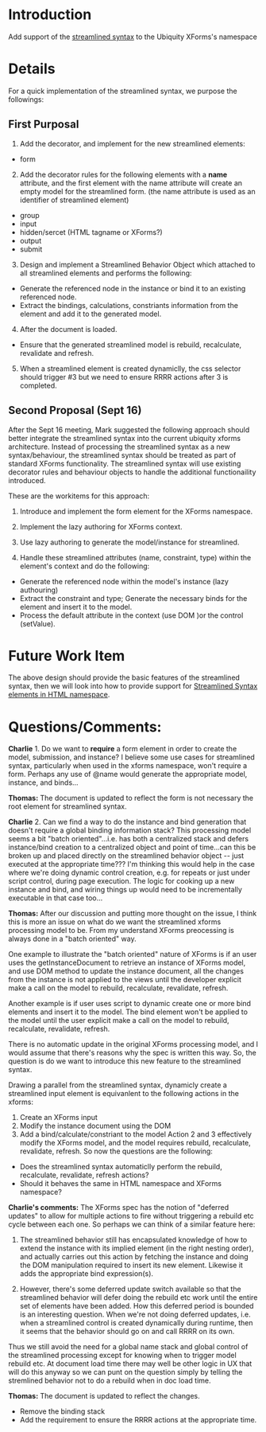 # Introduction #

Add support of the [streamlined syntax](StorySimplifiedSyntax.md) to the Ubiquity XForms's namespace

# Details #

For a quick implementation of the streamlined syntax, we purpose the followings:

## First Purposal ##
1.  Add the decorator, and implement for the new streamlined elements:
  * form

2. Add the decorator rules for the following elements with a **name** attribute, and
the first element with the name attribute will create an empty model for the streamlined form. (the name attribute is used as an identifier of streamlined element)
  * group
  * input
  * hidden/sercet (HTML tagname or XForms?)
  * output
  * submit
3. Design and implement a Streamlined Behavior Object which attached to all streamlined elements and performs the following:
  * Generate the referenced node in the instance or bind it to an existing referenced node.
  * Extract the bindings, calculations, constriants information from the element and add it to the generated model.
4. After the document is loaded.
  * Ensure that the generated streamlined model is rebuild, recalculate, revalidate and refresh.

5. When a streamlined element is created dynamiclly, the css selector should trigger #3 but we need to ensure RRRR actions after 3 is completed.

## Second Proposal (Sept 16) ##

After the Sept 16 meeting, Mark suggested the following approach should better integrate the streamlined syntax into the current ubiquity xforms architecture. Instead of processing the streamlined syntax as a new syntax/behaviour, the streamlined syntax should be treated as part of standard XForms functionality. The streamlined syntax will use existing decorator rules and behaviour objects to handle the additional functionaility introduced.

These are the workitems for this approach:

1. Introduce and implement the form element for the XForms namespace.

2. Implement the lazy authoring for XForms context.

3. Use lazy authoring to generate the model/instance for streamlined.

4. Handle these streamlined attributes (name, constraint, type) within the element's context and do the following:
  * Generate the referenced node within the model's instance (lazy authouring)
  * Extract the constraint and type; Generate the necessary binds for the element and insert it to the model.
  * Process the default attribute in the context (use DOM )or the control (setValue).

# Future Work Item #
The above design should provide the basic features of the streamlined syntax,
then we will look into how to  provide support for [Streamlined Syntax elements in HTML namespace](WorkItemSupportHtmlInput.md).

# Questions/Comments: #

**Charlie** 1. Do we want to **require** a form element in order to create the model, submission, and instance?  I believe some use cases for streamlined syntax, particularly when used in the xforms namespace, won't require a form.  Perhaps any use of @name would generate the appropriate model, instance, and binds...

**Thomas:** The document is updated to reflect the form is not necessary the root element for streamlined syntax.

**Charlie** 2. Can we find a way to do the instance and bind generation that doesn't require a global binding information stack?  This processing model seems a bit "batch oriented"...i.e. has both a centralized stack and defers instance/bind creation to a centralized object and point of time...can this be broken up and placed directly on the streamlined behavior object -- just executed at the appropriate time???  I'm thinking this would help in the case where we're doing dynamic control creation, e.g. for repeats or just under script control, during page execution.  The logic for cooking up a new instance and bind, and wiring things up would need to be incrementally executable in that case too...

**Thomas:**
After our discussion and putting more thought on the issue, I think this is more an issue on what do we want the streamlined xforms processing model to be. From my understand XForms preocessing is always done in a "batch oriented" way.

One example to illustrate the "batch oriented" nature of XForms is
if an user uses the getInstanceDocument to retrieve an instance of XForms model, and use DOM method to update the instance document, all the changes from the instance is not applied to the views until the developer explicit make a call on the model to rebuild, recalculate, revalidate, refresh.

Another example is if user uses script to dynamic create one or more bind elements and insert it to the model. The bind element won't be applied to the model until the user explicit make a call on the model to rebuild, recalculate, revalidate, refresh.

There is no automatic update in the original XForms processing model, and I would assume that there's reasons why the spec is written this way.
So, the question is do we want to introduce this new feature to the streamlined syntax.

Drawing a parallel from the streamlined syntax, dynamicly create a streamlined input element is equivanlent to the following actions in the xforms:
  1. Create an XForms input
  1. Modify the instance document using the DOM
  1. Add a bind/calculate/constriant to the model
Action 2 and 3 effectively modify the XForms model, and the model requires rebuild, recalculate, revalidate, refresh. So now the questions are the following:
  * Does the streamlined syntax automaticlly perform the rebuild, recalculate, revalidate, refresh actions?
  * Should it behaves the same in HTML namespace and XForms namespace?

**Charlie's comments:** The XForms spec has the notion of "deferred updates" to allow for multiple actions to fire without triggering a rebuild etc cycle between each one.  So perhaps we can think of a similar feature here:

1. The streamlined behavior still has encapsulated knowledge of how to extend the instance with its implied element (in the right nesting order), and actually carries out this action by fetching the instance and doing the DOM manipulation required to insert its new element.  Likewise it adds the appropriate bind expression(s).

2. However, there's some deferred update switch available so that the streamlined behavior will defer doing the rebuild etc work until the entire set of elements have been added.  How this deferred period is bounded is an interesting question.  When we're not doing deferred updates, i.e. when a streamlined control is created dynamically during runtime, then it seems that the behavior should go on and call RRRR on its own.

Thus we still avoid the need for a global name stack and global control of the streamlined processing except for knowing when to trigger model rebuild etc.  At document load time there may well be other logic in UX that will do this anyway so we can punt on the question simply by telling the stremlined behavior not to do a rebuild when in doc load time.

**Thomas:** The document is updated to reflect the changes.
  * Remove the binding stack
  * Add the requirement to ensure the RRRR actions at the appropriate time.